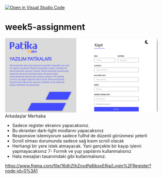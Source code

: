 [![Open in Visual Studio Code](https://classroom.github.com/assets/open-in-vscode-c66648af7eb3fe8bc4f294546bfd86ef473780cde1dea487d3c4ff354943c9ae.svg)](https://classroom.github.com/online_ide?assignment_repo_id=7606239&assignment_repo_type=AssignmentRepo)
# week5-assignment

![alt text](https://github.com/patika-175-protein-react-bootcamp/week5-assignment-furkanerr/blob/main/register.jpg)
Arkadaşlar Merhaba 
- Sadece register ekranını yapacaksınız.
- Bu ekranları dark-light modlarını yapacaksınız
- Responsive istemiyorum sadece fullhd de düzenli görünmesi yeterli
- Scroll olması durumunda sadece sağ kısım scroll olacak
- Herhangi bir yere istek atmayacak. Yani gerçekte bir kayıp işlemi yapmayacaksınız 7- Formik ve yup yapılarını kullanmalısınız
- Hata mesajları tasarıımdaki gibi kullanmalısınız.

https://www.figma.com/file/16dhZthZnxdfg8ibsxE6ja/Login%2FRegister?node-id=0%3A1
 
